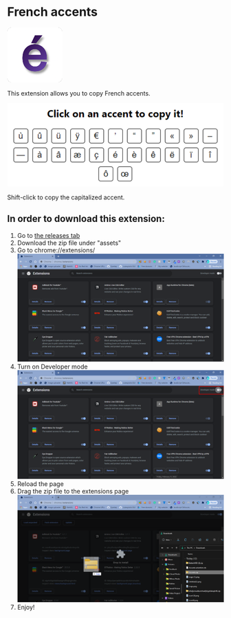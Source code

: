 # French accents

![logo](src/icon128.png)

This extension allows you to copy French accents.

![logo](imgs/Screenshot_6.png)

Shift-click to copy the capitalized accent. 

## In order to download this extension:

1. Go to [the releases tab](https://github.com/Reallukeisbest/french-accents/releases/tag/Release/)
2. Download the zip file under "assets"
3. Go to chrome://extensions/
![step-2](imgs/Screenshot_1.png)
4. Turn on Developer mode
![step-3](imgs/Screenshot_2.png)
5. Reload the page
6. Drag the zip file to the extensions page
![step-5](imgs/Screenshot_5.png)
7. Enjoy!
